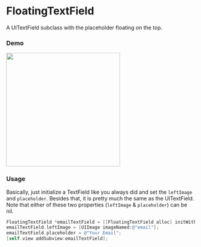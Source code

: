 # FloatingTextField

A UITextField subclass with the placeholder floating on the top.

### Demo

<img src="https://cloud.githubusercontent.com/assets/3366713/9984777/d891e464-6050-11e5-9a67-dd4eae6d960a.gif" width=304>

### Usage

Basically, just initialize a TextField like you always did and set the `leftImage` and `placeholder`. Besides that, it is pretty much the same as the UITextField. Note that either of these two properties (`leftImage` & `placeholder`) can be nil.

```objective-c
FloatingTextField *emailTextField = [[FloatingTextField alloc] initWithFrame:(CGRect){20, 100, 280, 45}];
emailTextField.leftImage = [UIImage imageNamed:@"email"];
emailTextField.placeholder = @"Your Email";
[self.view addSubview:emailTextField];
```
